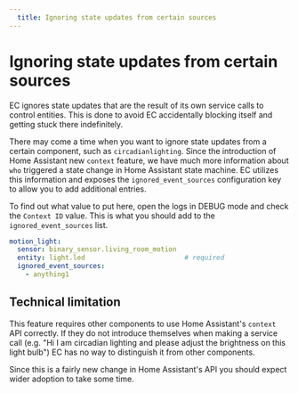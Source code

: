 ```yaml
---
  title: Ignoring state updates from certain sources
---
```


# Ignoring state updates from certain sources

EC ignores state updates that are the result of its own service calls to control entities. This is done to avoid EC accidentally blocking itself and getting stuck there indefinitely.

There may come a time when you want to ignore state updates from a certain component, such as `circadianlighting`. Since the introduction of Home Assistant new `context` feature, we have much more information about `who` triggered a state change in Home Assistant state machine. EC utilizes this information and exposes the `ignored_event_sources` configuration key to allow you to add additional entries.

To find out what value to put here, open the logs in DEBUG mode and check the `Context ID` value. This is what you should add to the `ignored_event_sources` list. 

```yaml
motion_light:
  sensor: binary_sensor.living_room_motion
  entity: light.led                         # required
  ignored_event_sources:
    - anything1
```

## Technical limitation

This feature requires other components to use Home Assistant's `context` API correctly. If they do not introduce themselves when making a service call (e.g. "Hi  I am circadian lighting and please adjust the brightness on this light bulb") EC has no way to distinguish it from other components.

Since this is a fairly new change in Home Assistant's API you should expect wider adoption to take some time.